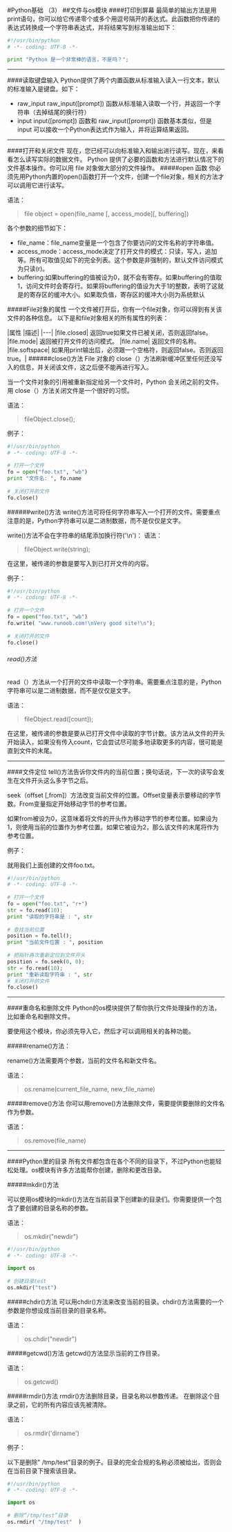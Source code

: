 #Python基础 （3）
##文件与os模块
####打印到屏幕
最简单的输出方法是用print语句，你可以给它传递零个或多个用逗号隔开的表达式。此函数把你传递的表达式转换成一个字符串表达式，并将结果写到标准输出如下：
```python
#!/usr/bin/python
# -*- coding: UTF-8 -*- 

print "Python 是一个非常棒的语言，不是吗？";
```
***
####读取键盘输入
Python提供了两个内置函数从标准输入读入一行文本，默认的标准输入是键盘。如下：
- raw_input
raw_input([prompt]) 函数从标准输入读取一个行，并返回一个字符串（去掉结尾的换行符）
- input
input([prompt]) 函数和 raw_input([prompt]) 函数基本类似，但是 input 可以接收一个Python表达式作为输入，并将运算结果返回。 
***
####打开和关闭文件 
 现在，您已经可以向标准输入和输出进行读写。现在，来看看怎么读写实际的数据文件。
Python 提供了必要的函数和方法进行默认情况下的文件基本操作。你可以用 file 对象做大部分的文件操作。 
#####open 函数 
 你必须先用Python内置的open()函数打开一个文件，创建一个file对象，相关的方法才可以调用它进行读写。

语法： 
>file object = open(file_name [, access_mode][, buffering])

各个参数的细节如下：
- file_name：file_name变量是一个包含了你要访问的文件名称的字符串值。
- access_mode：access_mode决定了打开文件的模式：只读，写入，追加等。所有可取值见如下的完全列表。这个参数是非强制的，默认文件访问模式为只读(r)。
- buffering:如果buffering的值被设为0，就不会有寄存。如果buffering的值取1，访问文件时会寄存行。如果将buffering的值设为大于1的整数，表明了这就是的寄存区的缓冲大小。如果取负值，寄存区的缓冲大小则为系统默认

#####File对象的属性
一个文件被打开后，你有一个file对象，你可以得到有关该文件的各种信息。
以下是和file对象相关的所有属性的列表： 

|属性	|描述|
|---|
|file.closed|	返回true如果文件已被关闭，否则返回false。
|file.mode|	返回被打开文件的访问模式。
|file.name|	返回文件的名称。
|file.softspace|	如果用print输出后，必须跟一个空格符，则返回false。否则返回true。|
######close()方法
 File 对象的 close（）方法刷新缓冲区里任何还没写入的信息，并关闭该文件，这之后便不能再进行写入。

当一个文件对象的引用被重新指定给另一个文件时，Python 会关闭之前的文件。用 close（）方法关闭文件是一个很好的习惯。

语法： 
> fileObject.close();

例子：
```python
#!/usr/bin/python
# -*- coding: UTF-8 -*-
 
# 打开一个文件
fo = open("foo.txt", "wb")
print "文件名: ", fo.name
 
# 关闭打开的文件
fo.close()
```
######write()方法 
 write()方法可将任何字符串写入一个打开的文件。需要重点注意的是，Python字符串可以是二进制数据，而不是仅仅是文字。

write()方法不会在字符串的结尾添加换行符('\n')： 
语法： 
>fileObject.write(string);

 在这里，被传递的参数是要写入到已打开文件的内容。

例子： 
```python
#!/usr/bin/python
# -*- coding: UTF-8 -*-
 
# 打开一个文件
fo = open("foo.txt", "wb")
fo.write( "www.runoob.com!\nVery good site!\n");
 
# 关闭打开的文件
fo.close()
```
###### read()方法
 read（）方法从一个打开的文件中读取一个字符串。需要重点注意的是，Python字符串可以是二进制数据，而不是仅仅是文字。

语法： 
>fileObject.read([count]);

在这里，被传递的参数是要从已打开文件中读取的字节计数。该方法从文件的开头开始读入，如果没有传入count，它会尝试尽可能多地读取更多的内容，很可能是直到文件的末尾。 

***
####文件定位
 tell()方法告诉你文件内的当前位置；换句话说，下一次的读写会发生在文件开头这么多字节之后。

seek（offset [,from]）方法改变当前文件的位置。Offset变量表示要移动的字节数。From变量指定开始移动字节的参考位置。

如果from被设为0，这意味着将文件的开头作为移动字节的参考位置。如果设为1，则使用当前的位置作为参考位置。如果它被设为2，那么该文件的末尾将作为参考位置。

例子：

就用我们上面创建的文件foo.txt。 
```python
#!/usr/bin/python
# -*- coding: UTF-8 -*-
 
# 打开一个文件
fo = open("foo.txt", "r+")
str = fo.read(10);
print "读取的字符串是 : ", str
 
# 查找当前位置
position = fo.tell();
print "当前文件位置 : ", position
 
# 把指针再次重新定位到文件开头
position = fo.seek(0, 0);
str = fo.read(10);
print "重新读取字符串 : ", str
# 关闭打开的文件
fo.close()
```
***
####重命名和删除文件
 Python的os模块提供了帮你执行文件处理操作的方法，比如重命名和删除文件。

要使用这个模块，你必须先导入它，然后才可以调用相关的各种功能。

#####rename()方法：

rename()方法需要两个参数，当前的文件名和新文件名。

语法： 
>os.rename(current_file_name, new_file_name)

#####remove()方法
 你可以用remove()方法删除文件，需要提供要删除的文件名作为参数。

语法： 
>os.remove(file_name)

***
####Python里的目录
所有文件都包含在各个不同的目录下，不过Python也能轻松处理。os模块有许多方法能帮你创建，删除和更改目录。 

 #####mkdir()方法

可以使用os模块的mkdir()方法在当前目录下创建新的目录们。你需要提供一个包含了要创建的目录名称的参数。

语法： 
>os.mkdir("newdir")

```python
#!/usr/bin/python
# -*- coding: UTF-8 -*-

import os
 
# 创建目录test
os.mkdir("test")
```
#####chdir()方法
 可以用chdir()方法来改变当前的目录。chdir()方法需要的一个参数是你想设成当前目录的目录名称。

语法：
>os.chdir("newdir")

#####getcwd()方法
 getcwd()方法显示当前的工作目录。

语法： 
>os.getcwd()

#####rmdir()方法 
 rmdir()方法删除目录，目录名称以参数传递。
在删除这个目录之前，它的所有内容应该先被清除。

语法： 
>os.rmdir('dirname')

 例子：

以下是删除" /tmp/test"目录的例子。目录的完全合规的名称必须被给出，否则会在当前目录下搜索该目录。

```python
#!/usr/bin/python
# -*- coding: UTF-8 -*-

import os
 
# 删除”/tmp/test”目录
os.rmdir( "/tmp/test"  )
```
